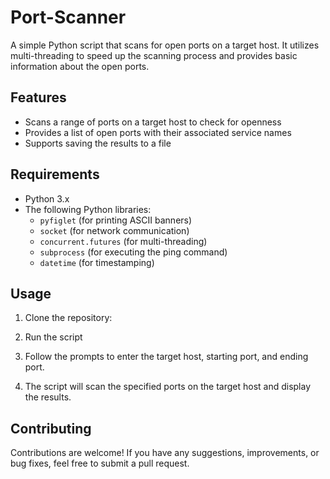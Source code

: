 # Port-Scanner

A simple Python script that scans for open ports on a target host. It utilizes multi-threading to speed up the scanning process and provides basic information about the open ports.

## Features

- Scans a range of ports on a target host to check for openness
- Provides a list of open ports with their associated service names
- Supports saving the results to a file

## Requirements

- Python 3.x
- The following Python libraries:
  - `pyfiglet` (for printing ASCII banners)
  - `socket` (for network communication)
  - `concurrent.futures` (for multi-threading)
  - `subprocess` (for executing the ping command)
  - `datetime` (for timestamping)
  
## Usage

1. Clone the repository:

2. Run the script

3. Follow the prompts to enter the target host, starting port, and ending port.

4. The script will scan the specified ports on the target host and display the results.

## Contributing

Contributions are welcome! If you have any suggestions, improvements, or bug fixes, feel free to submit a pull request.



